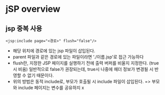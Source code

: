 # jSP overview



## jsp 중복 사용

```
<jsp:include page="<경로>" flush="false"/>
```

- 해당 위치에 경로에 있는 jsp 파일이 삽입된다.
- parent 파일과 같은 경로에 있는 파일이라면 './이름.jsp'로 접근 가능하다
- flush란, 지정한 JSP 페이지를 실행하기 전에 출력 버퍼를 비울지 지정한다. (true시 비움) 일반적으로 false가 권장되는데, true시 나중에 헤더 정보가 변경될 시 반영할 수 없기 때문이다.
- 위의 방법은 동적 include로, 부모가 호출될 시 include 파일이 삽입된다. => 부모와 include 페이지는 변수를 공유하지 x

